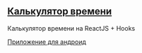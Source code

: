 ## [Калькулятор времени](https://peregonb.github.io/React-TimeCalculator/)

Калькулятор времени на ReactJS + Hooks

[Приложение для андроид](https://github.com/peregonb/React-TimeCalculator/blob/master/android/app/build/outputs/apk/debug/app-debug.apk)

